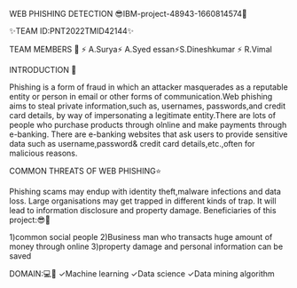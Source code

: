 

  WEB PHISHING DETECTION
😎IBM-project-48943-1660814574👏

✨TEAM ID:PNT2022TMID42144✨

TEAM MEMBERS 👋
⚡ A.Surya⚡ A.Syed essan⚡S.Dineshkumar ⚡ R.Vimal

INTRODUCTION 🌱

Phishing is a form of fraud in which an attacker masquerades as a reputable entity or person in email or other forms of communication.Web phishing aims to steal private information,such as, usernames, passwords,and credit card details, by way of impersonating a legitimate entity.There are lots of people who purchase products through olnline and make payments through e-banking. There are e-banking websites that ask users to provide sensitive data such as username,password& credit card details,etc.,often for malicious reasons.

COMMON THREATS OF WEB PHISHING⭐

Phishing scams may endup with identity theft,malware infections and data loss.
Large organisations may get trapped in different kinds of trap.
It will lead to information disclosure and property damage.
Beneficiaries of this project:😎🚀

1)common social people
2)Business man who transacts huge amount of money through online 
3)property damage and personal information can be saved

DOMAIN:💻📌
✓Machine learning ✓Data science ✓Data mining algorithm
